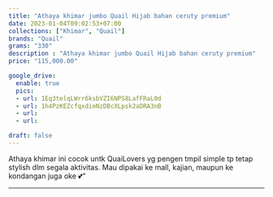 ```yaml
---
title: "Athaya khimar jumbo Quail Hijab bahan ceruty premium"
date: 2023-01-04T09:02:53+07:00
collections: ["Khimar", "Quail"]
brands: "Quail"
grams: "330"
description : "Athaya khimar jumbo Quail Hijab bahan ceruty premium"
price: "115,000.00"

google_drive:
  enable: true
  pics:
  - url: 1Eq3telqLWrr6ksbVZI6NPS8LafFRaL0d
  - url: 1h4PzKEZcfqxdieNzDBcXLpsk2aDRA3nB
  - url: 
  - url: 

draft: false
---
```


Athaya khimar ini cocok untk  QuaiLovers yg pengen tmpil simple tp tetap stylish dlm segala aktivitas. Mau dipakai ke mall, kajian, maupun ke kondangan juga oke 💕"

-----------      
  
